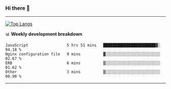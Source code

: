 ### Hi there 👋

-------
[![Top Langs](https://github-readme-stats.vercel.app/api/top-langs/?username=ashish-r)](https://github.com/anuraghazra/github-readme-stats)

📊 **Weekly development breakdown**
<!--START_SECTION:waka-->

```text
JavaScript                 5 hrs 51 mins   ███████████████████████▓░   94.18 %
Nginx configuration file   9 mins          ▓░░░░░░░░░░░░░░░░░░░░░░░░   02.67 %
ERB                        6 mins          ▒░░░░░░░░░░░░░░░░░░░░░░░░   01.62 %
Other                      3 mins          ▒░░░░░░░░░░░░░░░░░░░░░░░░   00.90 %
```

<!--END_SECTION:waka-->
-------

<!--
**ashish-r/ashish-r** is a ✨ _special_ ✨ repository because its `README.md` (this file) appears on your GitHub profile.

Here are some ideas to get you started:

- 🔭 I’m currently working on ...
- 🌱 I’m currently learning ...
- 👯 I’m looking to collaborate on ...
- 🤔 I’m looking for help with ...
- 💬 Ask me about ...
- 📫 How to reach me: ...
- 😄 Pronouns: ...
- ⚡ Fun fact: ...
-->
